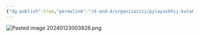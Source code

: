 ```yaml
---
{"dg-publish":true,"permalink":"/d-and-d/organizaczii/pylayushhij-kulak/","created":"2024-02-19T19:15:28.720+03:00","updated":"2024-03-04T21:20:05.726+03:00"}
---
```




![Pasted image 20240123003826.png](/img/user/D&D/img/Pasted%20image%2020240123003826.png)
